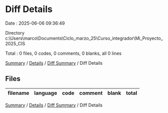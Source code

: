 # Diff Details

Date : 2025-06-06 09:36:49

Directory c:\\Users\\marco\\Documents\\Ciclo_marzo_25\\Curso_integrador\\Mi_Proyecto_2025_CIS

Total : 0 files,  0 codes, 0 comments, 0 blanks, all 0 lines

[Summary](results.md) / [Details](details.md) / [Diff Summary](diff.md) / Diff Details

## Files
| filename | language | code | comment | blank | total |
| :--- | :--- | ---: | ---: | ---: | ---: |

[Summary](results.md) / [Details](details.md) / [Diff Summary](diff.md) / Diff Details
